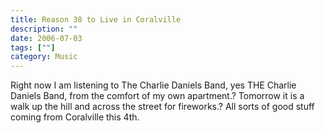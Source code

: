 ```yaml
---
title: Reason 38 to Live in Coralville
description: ""
date: 2006-07-03
tags: [""]
category: Music
---
```



<p>Right now I am listening to The Charlie Daniels Band, yes THE Charlie Daniels Band, from the comfort of my own apartment.? Tomorrow it is a walk up the hill and across the street for fireworks.? All sorts of good stuff coming from Coralville this 4th.</p>
